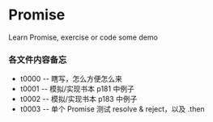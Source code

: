 # Promise

Learn Promise, exercise or code some demo


### 各文件内容备忘

* t0000 -- 瞎写，怎么方便怎么来
* t0001 -- 模拟/实现书本 p181 中例子
* t0002 -- 模拟/实现书本 p183 中例子
* t0003 -- 单个 Promise 测试 resolve & reject，以及 .then